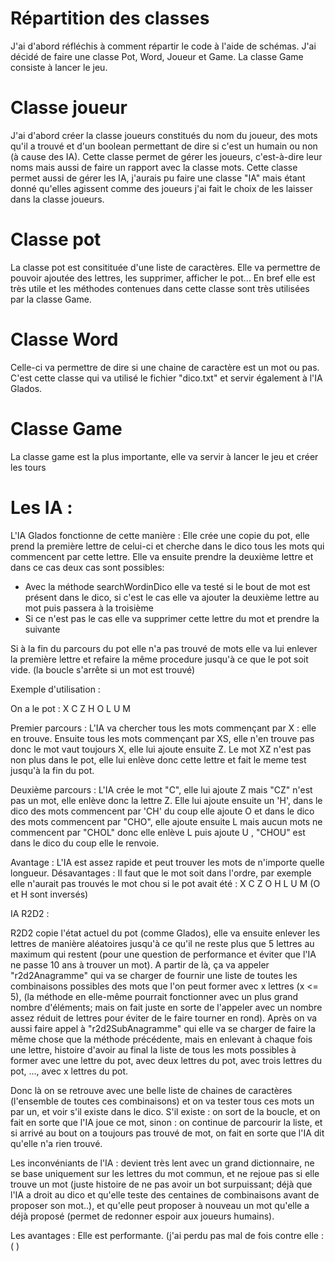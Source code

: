# Répartition des classes

J'ai d'abord réfléchis à comment répartir le code à l'aide de schémas. J'ai décidé de faire une classe Pot, Word, Joueur et Game. La classe Game consiste à lancer le jeu.

# Classe joueur

J'ai d'abord créer la classe joueurs constitués du nom du joueur, des mots qu'il a trouvé et d'un boolean permettant de dire si c'est un humain ou non (à cause des IA). Cette classe permet de gérer les joueurs, c'est-à-dire leur noms mais aussi de faire un rapport avec la classe mots. Cette classe permet aussi de gérer les IA, j'aurais pu faire une classe "IA" mais étant donné qu'elles agissent comme des joueurs j'ai fait le choix de les laisser dans la classe joueurs.

# Classe pot

La classe pot est consitituée d'une liste de caractères. Elle va permettre de pouvoir ajoutée des lettres, les supprimer, afficher le pot... En bref elle est très utile et les méthodes contenues dans cette classe sont très utilisées par la classe Game.

# Classe Word

Celle-ci va permettre de dire si une chaine de caractère est un mot ou pas. C'est cette classe qui va utilisé le fichier "dico.txt" et servir également à l'IA Glados.

# Classe Game

La classe game est la plus importante, elle va servir à lancer le jeu et créer les tours

# Les IA :

L'IA Glados fonctionne de cette manière : Elle crée une copie du pot, elle prend la première lettre de celui-ci et cherche dans le dico tous les mots qui commencent par cette lettre. Elle va ensuite prendre la deuxième lettre et dans ce cas deux cas sont possibles:

- Avec la méthode searchWordinDico elle va testé si le bout de mot est présent dans le dico, si c'est le cas elle va ajouter la deuxième lettre au mot puis passera à la troisième
- Si ce n'est pas le cas elle va supprimer cette lettre du mot et prendre la suivante

Si à la fin du parcours du pot elle n'a pas trouvé de mots elle va lui enlever la première lettre et refaire la même procedure jusqu'à ce que le pot soit vide. (la boucle s'arrête si un mot est trouvé)

Exemple d'utilisation :

On a le pot : X C Z H O L U M

Premier parcours : L'IA va chercher tous les mots commençant par X : elle en trouve. Ensuite tous les mots commençant par XS, elle n'en trouve pas donc le mot vaut toujours X, elle lui ajoute ensuite Z. Le mot XZ n'est pas non plus dans le pot, elle lui enlève donc cette lettre et fait le meme test jusqu'à la fin du pot.

Deuxième parcours : L'IA crée le mot "C", elle lui ajoute Z mais "CZ" n'est pas un mot, elle enlève donc la lettre Z. Elle lui ajoute ensuite un 'H', dans le dico des mots commencent par 'CH' du coup elle ajoute O et dans le dico des mots commencent par "CHO", elle ajoute ensuite L mais aucun mots ne commencent par "CHOL" donc elle enlève L puis ajoute U , "CHOU" est dans le dico du coup elle le renvoie.

Avantage : L'IA est assez rapide et peut trouver les mots de n'importe quelle longueur.
Désavantages : Il faut que le mot soit dans l'ordre, par exemple elle n'aurait pas trouvés le mot chou si le pot avait été :
X C Z O H L U M (O et H sont inversés)

IA R2D2 :

R2D2 copie l'état actuel du pot (comme Glados), elle va ensuite enlever les lettres de manière aléatoires jusqu'à ce qu'il ne reste plus que 5 lettres au maximum qui restent (pour une question de performance et éviter que l'IA ne passe 10 ans à trouver un mot). A partir de là, ça va appeler "r2d2Anagramme" qui va se charger de fournir une liste de toutes les combinaisons possibles des mots que l'on peut former avec x lettres (x <= 5), (la méthode en elle-même pourrait fonctionner avec un plus grand nombre d'éléments; mais on fait juste en sorte de l'appeler avec un nombre assez réduit de lettres pour éviter de le faire tourner en rond). Après on va aussi faire appel à "r2d2SubAnagramme" qui elle va se charger de faire la même chose que la méthode précédente, mais en enlevant à chaque fois une lettre, histoire d'avoir au final la liste de tous les mots possibles à former avec une lettre du pot, avec deux lettres du pot, avec trois lettres du pot, ..., avec x lettres du pot.

Donc là on se retrouve avec une belle liste de chaines de caractères (l'ensemble de toutes ces combinaisons) et on va tester tous ces mots un par un, et voir s'il existe dans le dico. S'il existe : on sort de la boucle, et on fait en sorte que l'IA joue ce mot, sinon : on continue de parcourir la liste, et si arrivé au bout on a toujours pas trouvé de mot, on fait en sorte que l'IA dit qu'elle n'a rien trouvé.

Les inconvéniants de l'IA : devient très lent avec un grand dictionnaire, ne se base uniquement sur les lettres du mot commun, et ne rejoue pas si elle trouve un mot (juste histoire de ne pas avoir un bot surpuissant; déjà que l'IA a droit au dico et qu'elle teste des centaines de combinaisons avant de proposer son mot..), et qu'elle peut proposer à nouveau un mot qu'elle a déjà proposé (permet de redonner espoir aux joueurs humains).

Les avantages : Elle est performante. (j'ai perdu pas mal de fois contre elle :( )
